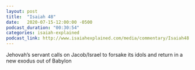 ```yaml
---
layout: post
title:  "Isaiah 48"
date:   2020-07-15-12:00:00 -0500
podcast_duration: "00:30:54"
categories: isaiah-explained
podcast_link: http://www.isaiahexplained.com/media/commentary/Isaiah48.mp3
---
```

Jehovah’s servant calls on Jacob/Israel to forsake its idols and return in a new exodus out of Babylon

